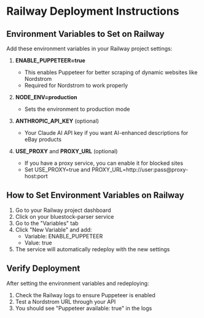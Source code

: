 # Railway Deployment Instructions

## Environment Variables to Set on Railway

Add these environment variables in your Railway project settings:

1. **ENABLE_PUPPETEER=true**
   - This enables Puppeteer for better scraping of dynamic websites like Nordstrom
   - Required for Nordstrom to work properly

2. **NODE_ENV=production**
   - Sets the environment to production mode

3. **ANTHROPIC_API_KEY** (optional)
   - Your Claude AI API key if you want AI-enhanced descriptions for eBay products

4. **USE_PROXY** and **PROXY_URL** (optional)
   - If you have a proxy service, you can enable it for blocked sites
   - Set USE_PROXY=true and PROXY_URL=http://user:pass@proxy-host:port

## How to Set Environment Variables on Railway

1. Go to your Railway project dashboard
2. Click on your bluestock-parser service
3. Go to the "Variables" tab
4. Click "New Variable" and add:
   - Variable: ENABLE_PUPPETEER
   - Value: true
5. The service will automatically redeploy with the new settings

## Verify Deployment

After setting the environment variables and redeploying:

1. Check the Railway logs to ensure Puppeteer is enabled
2. Test a Nordstrom URL through your API
3. You should see "Puppeteer available: true" in the logs